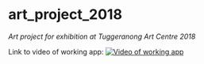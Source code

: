 # art_project_2018
_Art project for exhibition at Tuggeranong Art Centre 2018_

Link to video of working app: [![Video of working app]({image-url})]({video-url} "Link Title")
